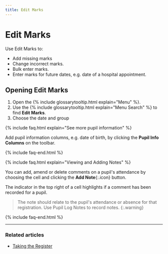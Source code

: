 ```yaml
---
title: Edit Marks
---
```

# Edit Marks

Use Edit Marks to:

* Add missing marks
* Change incorrect marks.
* Bulk enter marks.
* Enter marks for future dates, e.g. date of a hospital appointment.

## Opening Edit Marks

1. Open the {% include glossarytooltip.html explain="Menu" %}.
1. Use the {% include glossarytooltip.html explain="Menu Search" %} to find **Edit Marks**.
1. Choose the date and group

{% include faq.html explain="See more pupil information" %}

Add pupil information columns, e.g. date of birth, by clicking the **Pupil Info Columns** on the toolbar.

{% include faq-end.html  %}

{% include faq.html explain="Viewing and Adding Notes" %}

You can add, amend or delete comments on a pupil's attendance by choosing the cell and clicking the **Add Note**{:.icon} button.

The indicator in the top right of a cell highlights if a comment has been recorded for a pupil.

> The note should relate to the pupil's attendance or absence for that registration. Use Pupil Log Notes to record notes.
{:.warning}

{% include faq-end.html  %}

---

### Related articles

* [Taking the Register](../../classteacher/clog/take-register)